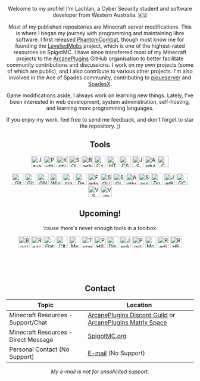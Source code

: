 <div align="center">
  
Welcome to my profile! I'm Lachlan, a Cyber Security student and software developer from Western Australia. 🇦🇺

Most of my published repositories are Minecraft server modifications. This is where I began my journey with programming and maintaining libre software. I first released [PhantomCombat](https://www.spigotmc.org/resources/discontinued-phantomcombat.74060/), though most know me for founding the [LevelledMobs](https://github.com/lokka30/LevelledMobs/) project, which is one of the highest-rated resources on SpigotMC. I have since transferred most of my Minecraft projects to the [ArcanePlugins](https://github.com/ArcanePlugins) GitHub organisation to better facilitate community contributions and discussions. I work on my own projects (some of which are public), and I also contribute to various other projects. I'm also involved in the Ace of Spades community, contributing to [piqueserver](https://github.com/piqueserver/piqueserver) and [SpadesX](https://github.com/SpadesX/SpadesX).
  
Game modifications aside, I always work on learning new things. Lately, I've been interested in web development, system administration, self-hosting, and learning more programming languages.

If you enjoy my work, feel free to send me feedback, and don't forget to star the repository. ;)

## Tools

<a href="https://www.java.com/"><img alt="Java" src="https://cdn.jsdelivr.net/gh/devicons/devicon/icons/java/java-original.svg" width="30px" height="30px"></a>
<a href="https://www.python.org/"><img alt="Python" src="https://cdn.jsdelivr.net/gh/devicons/devicon/icons/python/python-original.svg" width="30px" height="30px"></a>
<a href="https://kotlinlang.org/"><img alt="Kotlin" src="https://cdn.jsdelivr.net/gh/devicons/devicon/icons/kotlin/kotlin-original.svg" width="30px" height="30px"></a>
<a href="https://en.wikipedia.org/wiki/SQL"><img alt="SQL" src="https://upload.wikimedia.org/wikipedia/commons/8/86/Database-icon.svg" width="30px" height="30px"></a>
<a href="https://www.gnu.org/software/bash/"><img alt="Bash" src="https://cdn.jsdelivr.net/gh/devicons/devicon/icons/bash/bash-original.svg" width="30px" height="30px"></a>
<a href="https://en.wikipedia.org/wiki/C%2B%2B"><img alt="C++" src="https://cdn.jsdelivr.net/gh/devicons/devicon/icons/cplusplus/cplusplus-original.svg" width="30px" height="30px"></a>
<a href="https://en.wikipedia.org/wiki/HTML"><img alt="HTML" src="https://cdn.jsdelivr.net/gh/devicons/devicon/icons/html5/html5-original.svg" width="30px" height="30px"></a>
<a href="https://en.wikipedia.org/wiki/CSS"><img alt="CSS" src="https://cdn.jsdelivr.net/gh/devicons/devicon/icons/css3/css3-original.svg" width="30px" height="30px"></a>
<a href="https://en.wikipedia.org/wiki/JavaScript"><img alt="JS" src="https://cdn.jsdelivr.net/gh/devicons/devicon/icons/javascript/javascript-original.svg" width="30px" height="30px"></a>
<a href="https://www.arduino.cc/"><img alt="Arduino" src="https://cdn.jsdelivr.net/gh/devicons/devicon/icons/arduino/arduino-original.svg" width="30px" height="30px"></a>
<a href="https://en.wikipedia.org/wiki/C_(programming_language)"><img alt="C" src="https://cdn.jsdelivr.net/gh/devicons/devicon/icons/c/c-original.svg" width="30px" height="30px"></a>

<a href="https://git-scm.com/"><img alt="Git" src="https://cdn.jsdelivr.net/gh/devicons/devicon/icons/git/git-original.svg" width="30px" height="30px"></a>
<a href="https://github.com/"><img alt="GitHub" src="https://cdn.jsdelivr.net/gh/devicons/devicon/icons/github/github-original.svg" width="30px" height="30px"></a>
<a href="https://www.kernel.org/"><img alt="GNU+Linux" src="https://cdn.jsdelivr.net/gh/devicons/devicon/icons/linux/linux-original.svg" width="30px" height="30px"></a>
<a href="https://www.microsoft.com/en-au/windows"><img alt="Windows" src="https://cdn.jsdelivr.net/gh/devicons/devicon/icons/windows8/windows8-original.svg" width="30px" height="30px"></a>
<a href="https://www.apple.com/au/macos/ventura/"><img alt="macOS" src="https://cdn.jsdelivr.net/gh/devicons/devicon/icons/apple/apple-original.svg" width="30px" height="30px"></a>
<a href="https://www.debian.org/"><img alt="Debian GNU+Linux" src="https://cdn.jsdelivr.net/gh/devicons/devicon/icons/debian/debian-original.svg" width="30px" height="30px"></a>
<a href="https://getfedora.org/"><img alt="Fedora GNU+Linux" src="https://cdn.jsdelivr.net/gh/devicons/devicon/icons/fedora/fedora-original.svg" width="30px" height="30px"></a>
<a href="https://www.sqlite.org/"><img alt="SQLite" src="https://cdn.jsdelivr.net/gh/devicons/devicon/icons/sqlite/sqlite-original.svg" width="30px" height="30px"></a>
<a href="https://en.wikipedia.org/wiki/Microsoft_SQL_Server"><img alt="SQL Server" src="https://cdn.jsdelivr.net/gh/devicons/devicon/icons/microsoftsqlserver/microsoftsqlserver-plain.svg" width="30px" height="30px"></a>
<a href="https://en.wikipedia.org/wiki/Active_Directory"><img alt="Active Directory" src="https://techcommunity.microsoft.com/t5/image/serverpage/image-id/10806iC89A90D5E635EE2D?v=v2" width="30px" height="30px"></a>
<a href="https://sass-lang.com/"><img alt="Sass" src="https://cdn.jsdelivr.net/gh/devicons/devicon/icons/sass/sass-original.svg" width="30px" height="30px"></a>
<a href="https://www.docker.com/"><img alt="Docker" src="https://cdn.jsdelivr.net/gh/devicons/devicon/icons/docker/docker-original.svg" width="30px" height="30px"></a>
<a href="https://www.jetbrains.com/"><img alt="JetBrains IDEs" src="https://cdn.jsdelivr.net/gh/devicons/devicon/icons/jetbrains/jetbrains-original.svg" width="30px" height="30px"></a>
<a href="https://gcc.gnu.org/"><img alt="GCC" src="https://cdn.jsdelivr.net/gh/devicons/devicon/icons/gcc/gcc-original.svg" width="30px" height="30px"></a>
<a href="https://code.visualstudio.com/"><img alt="VS Code" src="https://cdn.jsdelivr.net/gh/devicons/devicon/icons/vscode/vscode-original.svg" width="30px" height="30px"></a>
<a href="https://www.vim.org/"><img alt="Vim" src="https://cdn.jsdelivr.net/gh/devicons/devicon/icons/vim/vim-original.svg" width="30px" height="30px"></a>

## Upcoming!

'cause there's never enough tools in a toolbox.

<a href="https://getbootstrap.com/"><img alt="Bootstrap" src="https://cdn.jsdelivr.net/gh/devicons/devicon/icons/bootstrap/bootstrap-original.svg" width="30px" height="30px"></a>
<a href="https://reactjs.org/"><img alt="React" src="https://cdn.jsdelivr.net/gh/devicons/devicon/icons/react/react-original.svg" width="30px" height="30px"></a>
<a href="https://www.gatsbyjs.com/"><img alt="Gatsby" src="https://cdn.jsdelivr.net/gh/devicons/devicon/icons/gatsby/gatsby-plain.svg" width="30px" height="30px"></a>
<a href="https://learn.microsoft.com/en-us/dotnet/csharp/"><img alt="C#" src="https://cdn.jsdelivr.net/gh/devicons/devicon/icons/csharp/csharp-original.svg" width="30px" height="30px"></a>
<a href="https://www.mysql.com/"><img alt="MySQL" src="https://cdn.jsdelivr.net/gh/devicons/devicon/icons/mysql/mysql-original.svg" width="30px" height="30px"></a>
<a href="https://www.typescriptlang.org/"><img alt="TypeScript" src="https://cdn.jsdelivr.net/gh/devicons/devicon/icons/typescript/typescript-original.svg" width="30px" height="30px"></a>
<a href="https://www.php.net/"><img alt="PHP" src="https://cdn.jsdelivr.net/gh/devicons/devicon/icons/php/php-original.svg" width="30px" height="30px"></a>
<a href="https://discord.js.org/"><img alt="DiscordJS" src="https://cdn.jsdelivr.net/gh/devicons/devicon/icons/discordjs/discordjs-original.svg" width="30px" height="30px"></a>
<a href="https://www.jenkins.io/"><img alt="Jenkins" src="https://cdn.jsdelivr.net/gh/devicons/devicon/icons/jenkins/jenkins-original.svg" width="30px" height="30px"></a>
<a href="https://www.postgresql.org/"><img alt="PostgreSQL" src="https://cdn.jsdelivr.net/gh/devicons/devicon/icons/postgresql/postgresql-original.svg" width="30px" height="30px"></a>
<a href="https://www.mongodb.com/"><img alt="MongoDB" src="https://cdn.jsdelivr.net/gh/devicons/devicon/icons/mongodb/mongodb-original.svg" width="30px" height="30px"></a>
<a href="https://redis.io/"><img alt="Redis" src="https://cdn.jsdelivr.net/gh/devicons/devicon/icons/redis/redis-original.svg" width="30px" height="30px"></a>
<a href="https://www.redhat.com/en/technologies/linux-platforms/enterprise-linux"><img alt="RHEL" src="https://cdn.jsdelivr.net/gh/devicons/devicon/icons/redhat/redhat-original.svg" width="30px" height="30px"></a>

<br /><br /><br />

## Contact
  
| Topic | Location |
| ----- | -------- |
| Minecraft Resources - Support/Chat | [ArcanePlugins Discord Guild](https://discord.gg/HqZwdcJ) or [ArcanePlugins Matrix Space](https://matrix.to/#/#arcaneplugins:matrix.org) |
| Minecraft Resources - Direct Message | [SpigotMC.org](https://www.spigotmc.org/conversations/add?to=lokka30) |
| Personal Contact (No Support) | [E-mail](mailto:lachlan@mercurialdigital.com) (No Support) |

*My e-mail is not for unsolicited support.*
</div>
